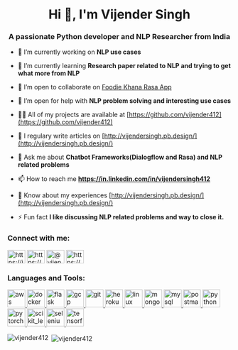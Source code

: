 <!--
### Hi there 👋
**vijender412/vijender412** is a ✨ _special_ ✨ repository because its `README.md` (this file) appears on your GitHub profile.

Created using 
https://rahuldkjain.github.io/gh-profile-readme-generator/
-->

<h1 align="center">Hi 👋, I'm Vijender Singh</h1>
<h3 align="center">A passionate Python developer and NLP Researcher from India</h3>

- 🔭 I’m currently working on **NLP use cases**

- 🌱 I’m currently learning **Research paper related to NLP and trying to get what more from NLP**

- 👯 I’m open to collaborate on [Foodie Khana Rasa App](https://github.com/vijender412/Foodie_rasa_2.0)

- 🤝 I’m open for help with **NLP problem solving and interesting use cases**

- 👨‍💻 All of my projects are available at [https://github.com/vijender412](https://github.com/vijender412)

- 📝 I regulary write articles on [http://vijendersingh.pb.design/](http://vijendersingh.pb.design/)

- 💬 Ask me about **Chatbot Frameworks(Dialogflow and Rasa) and NLP related problems**

- 📫 How to reach me **https://in.linkedin.com/in/vijendersingh412**

- 📄 Know about my experiences [http://vijendersingh.pb.design/](http://vijendersingh.pb.design/)

- ⚡ Fun fact **I like discussing NLP related problems and way to close it.**

<h3 align="left">Connect with me:</h3>
<p align="left">
<a href="https://linkedin.com/in/https://in.linkedin.com/in/vijendersingh412" target="blank"><img align="center" src="https://cdn.jsdelivr.net/npm/simple-icons@3.0.1/icons/linkedin.svg" alt="https://in.linkedin.com/in/vijendersingh412" height="30" width="40" /></a>
<a href="https://kaggle.com/https://www.kaggle.com/vijendersingh412" target="blank"><img align="center" src="https://cdn.jsdelivr.net/npm/simple-icons@3.0.1/icons/kaggle.svg" alt="https://www.kaggle.com/vijendersingh412" height="30" width="40" /></a>
<a href="https://medium.com/@vijendersingh412" target="blank"><img align="center" src="https://cdn.jsdelivr.net/npm/simple-icons@3.0.1/icons/medium.svg" alt="@vijendersingh412" height="30" width="40" /></a>
<a href="https://www.hackerrank.com/https://www.hackerrank.com/vijendersingh412" target="blank"><img align="center" src="https://cdn.jsdelivr.net/npm/simple-icons@3.0.1/icons/hackerrank.svg" alt="https://www.hackerrank.com/vijendersingh412" height="30" width="40" /></a>
</p>

<h3 align="left">Languages and Tools:</h3>
<p align="left"> <a href="https://aws.amazon.com" target="_blank"> <img src="https://devicons.github.io/devicon/devicon.git/icons/amazonwebservices/amazonwebservices-original-wordmark.svg" alt="aws" width="40" height="40"/> </a> <a href="https://www.docker.com/" target="_blank"> <img src="https://devicons.github.io/devicon/devicon.git/icons/docker/docker-original-wordmark.svg" alt="docker" width="40" height="40"/> </a> <a href="https://flask.palletsprojects.com/" target="_blank"> <img src="https://www.vectorlogo.zone/logos/pocoo_flask/pocoo_flask-icon.svg" alt="flask" width="40" height="40"/> </a> <a href="https://cloud.google.com" target="_blank"> <img src="https://www.vectorlogo.zone/logos/google_cloud/google_cloud-icon.svg" alt="gcp" width="40" height="40"/> </a> <a href="https://git-scm.com/" target="_blank"> <img src="https://www.vectorlogo.zone/logos/git-scm/git-scm-icon.svg" alt="git" width="40" height="40"/> </a> <a href="https://heroku.com" target="_blank"> <img src="https://www.vectorlogo.zone/logos/heroku/heroku-icon.svg" alt="heroku" width="40" height="40"/> </a> <a href="https://www.linux.org/" target="_blank"> <img src="https://devicons.github.io/devicon/devicon.git/icons/linux/linux-original.svg" alt="linux" width="40" height="40"/> </a> <a href="https://www.mongodb.com/" target="_blank"> <img src="https://devicons.github.io/devicon/devicon.git/icons/mongodb/mongodb-original-wordmark.svg" alt="mongodb" width="40" height="40"/> </a> <a href="https://www.mysql.com/" target="_blank"> <img src="https://devicons.github.io/devicon/devicon.git/icons/mysql/mysql-original-wordmark.svg" alt="mysql" width="40" height="40"/> </a> <a href="https://postman.com" target="_blank"> <img src="https://www.vectorlogo.zone/logos/getpostman/getpostman-icon.svg" alt="postman" width="40" height="40"/> </a> <a href="https://www.python.org" target="_blank"> <img src="https://devicons.github.io/devicon/devicon.git/icons/python/python-original.svg" alt="python" width="40" height="40"/> </a> <a href="https://pytorch.org/" target="_blank"> <img src="https://www.vectorlogo.zone/logos/pytorch/pytorch-icon.svg" alt="pytorch" width="40" height="40"/> </a> <a href="https://scikit-learn.org/" target="_blank"> <img src="https://upload.wikimedia.org/wikipedia/commons/0/05/Scikit_learn_logo_small.svg" alt="scikit_learn" width="40" height="40"/> </a> <a href="https://www.selenium.dev" target="_blank"> <img src="https://raw.githubusercontent.com/detain/svg-logos/780f25886640cef088af994181646db2f6b1a3f8/svg/selenium-logo.svg" alt="selenium" width="40" height="40"/> </a> <a href="https://www.tensorflow.org" target="_blank"> <img src="https://www.vectorlogo.zone/logos/tensorflow/tensorflow-icon.svg" alt="tensorflow" width="40" height="40"/> </a> </p>

<p><img align="left" src="https://github-readme-stats.vercel.app/api/top-langs?username=vijender412&show_icons=true&locale=en&layout=compact" alt="vijender412" /></p>

<p>&nbsp;<img align="center" src="https://github-readme-stats.vercel.app/api?username=vijender412&show_icons=true&locale=en" alt="vijender412" /></p>
